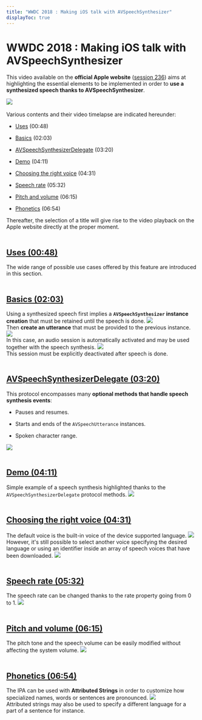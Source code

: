 ```yaml
---
title: "WWDC 2018 : Making iOS talk with AVSpeechSynthesizer"
displayToc: true
---
```


# WWDC 2018 : Making iOS talk with AVSpeechSynthesizer

This video available on the **official Apple website** ([session 236](https://developer.apple.com/videos/play/wwdc2018/236/)) aims at highlighting the essential elements to be implemented in order to **use a synthesized speech thanks to AVSpeechSynthesizer**.

![](../../../../images/iOSdev/wwdc18-236.png)
<br><br>Various contents and their video timelapse are indicated hereunder:

- [Uses](#uses-0048) (00:48)

- [Basics](#basics-0203) (02:03)

- [AVSpeechSynthesizerDelegate](#avspeechsynthesizerdelegate-0320) (03:20)

- [Demo](#demo-0411) (04:11)

- [Choosing the right voice](#choosing-the-right-voice-0431) (04:31)

- [Speech rate](#speech-rate-0532) (05:32)

- [Pitch and volume](#pitch-and-volume-0615) (06:15)

- [Phonetics](#phonetics-0654) (06:54)

Thereafter, the selection of a title will give rise to the video playback on the Apple website directly at the proper moment.
<br><br>
## [Uses (00:48)](https://developer.apple.com/videos/play/wwdc2018/236/?time=48)
The wide range of possible use cases offered by this feature are introduced in this section.
<br><br>
## [Basics (02:03)](https://developer.apple.com/videos/play/wwdc2018/236/?time=123)
Using a synthesized speech first implies a **`AVSpeechSynthesizer` instance creation** that must be retained until the speech is done.
![](../../../../images/iOSdev/wwdc18-236-Basics_1.png)
<br>Then **create an utterance** that must be provided to the previous instance.
![](../../../../images/iOSdev/wwdc18-236-Basics_2.png)
<br>In this case, an audio session is automatically activated and may be used together with the speech synthesis.
![](../../../../images/iOSdev/wwdc18-236-Basics_3.png)
<br>This session must be explicitly deactivated after speech is done.
<br><br>
## [AVSpeechSynthesizerDelegate (03:20)](https://developer.apple.com/videos/play/wwdc2018/236/?time=200)
This protocol encompasses many **optional methods that handle speech synthesis events**:

- Pauses and resumes.

- Starts and ends of the `AVSpeechUtterance` instances.

- Spoken character range.

![](../../../../images/iOSdev/wwdc18-236-AVSpeechSynthesizerDelegate.png)
<br><br>
## [Demo (04:11)](https://developer.apple.com/videos/play/wwdc2018/236/?time=251)
Simple example of a speech synthesis highlighted thanks to the `AVSpeechSynthesizerDelegate` protocol methods.
![](../../../../images/iOSdev/wwdc18-236-Demo.png)
<br><br>
## [Choosing the right voice (04:31)](https://developer.apple.com/videos/play/wwdc2018/236/?time=271)
The default voice is the built-in voice of the device supported language.
![](../../../../images/iOSdev/wwdc18-236-TheRightVoice_1.png)
<br>However, it's still possible to select another voice specifying the desired language or using an identifier inside an array of speech voices that have been downloaded.
![](../../../../images/iOSdev/wwdc18-236-TheRightVoice_2.png)
<br><br>
## [Speech rate (05:32)](https://developer.apple.com/videos/play/wwdc2018/236/?time=332)
The speech rate can be changed thanks to the rate property going from 0 to 1.
![](../../../../images/iOSdev/wwdc18-236-SpeechRate.png)
<br><br>
## [Pitch and volume (06:15)](https://developer.apple.com/videos/play/wwdc2018/236/?time=375)
The pitch tone and the speech volume can be easily modified without affecting the system volume.
![](../../../../images/iOSdev/wwdc18-236-PitchAndVolume.png)
<br><br>
## [Phonetics (06:54)](https://developer.apple.com/videos/play/wwdc2018/236/?time=414)
The <abbr>IPA</abbr> can be used with **Attributed Strings** in order to customize how specialized names, words or sentences are pronounced.
![](../../../../images/iOSdev/wwdc18-236-IPA.png)
<br>Attributed strings may also be used to specify a different language for a part of a sentence for instance.
<br><br>
